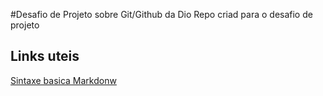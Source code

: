 #Desafio de Projeto sobre Git/Github da Dio
Repo  criad para o desafio de projeto

## Links uteis 
[Sintaxe basica Markdonw](https://www.markdownguide.org/getting-started/)
